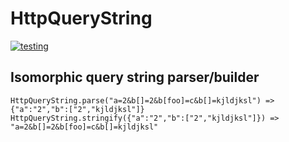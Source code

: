 

HttpQueryString
====

[![testing](https://travis-ci.org/evaisse/meteor-http-query-string.svg?branch=master)](https://travis-ci.org/evaisse/meteor-http-query-string)


Isomorphic query string parser/builder
---


    HttpQueryString.parse("a=2&b[]=2&b[foo]=c&b[]=kjldjksl") => {"a":"2","b":["2","kjldjksl"]}
    HttpQueryString.stringify({"a":"2","b":["2","kjldjksl"]}) => "a=2&b[]=2&b[foo]=c&b[]=kjldjksl"
